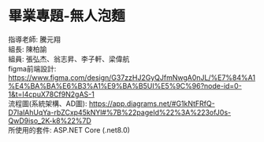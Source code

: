 # 畢業專題-無人泡麵  
指導老師: 騰元翔  
組長: 陳柏諭  
組員: 張弘杰、翁志昇、李子軒、梁偉航  
figma前端設計: https://www.figma.com/design/G37zzHJ2GyQJfmNwgA0nJL/%E7%84%A1%E4%BA%BA%E6%B3%A1%E9%BA%B5UI%E5%9C%96?node-id=0-1&t=I4cpuX78Cf9N2gAS-1  
流程圖(系統架構、AD圖): https://app.diagrams.net/#G1kNtFRfQ-D7IalAhUqYa-rbZCxp45kNYl#%7B%22pageId%22%3A%223ofJ0s-QwD9iso_2K-k8%22%7D  
所使用的套件: ASP.NET Core (.net8.0)
